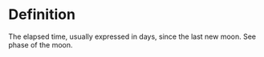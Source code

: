 # Definition

The elapsed time, usually expressed in days, since the last new moon.
See phase of the moon.
